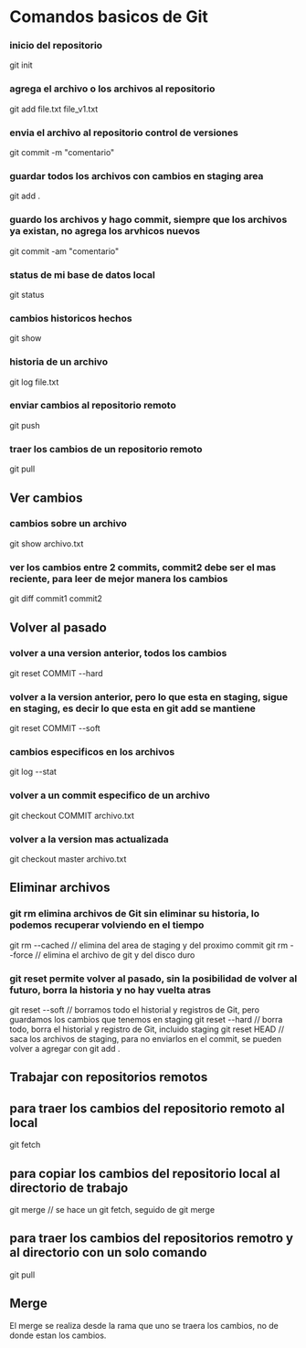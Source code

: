 # Comandos basicos de Git

### inicio del repositorio
git init 

### agrega el archivo o los archivos al repositorio 
git add file.txt file_v1.txt

### envia el archivo al repositorio control de versiones 
git commit -m "comentario"

### guardar todos los archivos con cambios en staging area
git add .

### guardo los archivos y hago commit, siempre que los archivos ya existan, no agrega los arvhicos nuevos
git commit -am "comentario"

### status de mi base de datos local 
git status 

### cambios historicos hechos 
git show

### historia de un archivo 
git log file.txt 

### enviar cambios al repositorio remoto 
git push 

### traer los cambios de un repositorio remoto 
git pull

## Ver cambios 

### cambios sobre un archivo 
git show archivo.txt

### ver los cambios entre 2 commits, commit2 debe ser el mas reciente, para leer de mejor manera los cambios
git diff commit1 commit2

## Volver al pasado 

### volver a una version anterior, todos los cambios 
git reset COMMIT --hard

### volver a la version anterior, pero lo que esta en staging, sigue en staging, es decir lo que esta en git add se mantiene 
git reset COMMIT --soft

### cambios especificos en los archivos 
git log --stat 

### volver a un commit especifico de un archivo 
git checkout COMMIT archivo.txt 

### volver a la version mas actualizada
git checkout master archivo.txt 

## Eliminar archivos 

### git rm elimina archivos de Git sin eliminar su historia, lo podemos recuperar volviendo en el tiempo
git rm --cached // elimina del area de staging y del proximo commit 
git rm --force // elimina el archivo de git y del disco duro 

### git reset permite volver al pasado, sin la posibilidad de volver al futuro, borra la historia y no hay vuelta atras
git reset --soft // borramos todo el historial y registros de Git, pero guardamos los cambios que tenemos en staging 
git reset --hard // borra todo, borra el historial y registro de Git, incluido staging 
git reset HEAD // saca los archivos de staging, para no enviarlos en el commit, se pueden volver a agregar con git add .

## Trabajar con repositorios remotos

## para traer los cambios del repositorio remoto al local 
git fetch 

## para copiar los cambios del repositorio local al directorio de trabajo
git merge // se hace un git fetch, seguido de git merge 

## para traer los cambios del repositorios remotro y al directorio con un solo comando 
git pull

## Merge
El merge se realiza desde la rama que uno se traera los cambios, no de donde estan los cambios.


